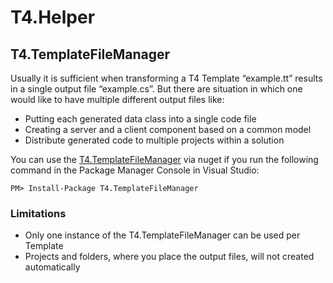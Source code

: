 # T4.Helper

## T4.TemplateFileManager

Usually it is sufficient when transforming a T4 Template “example.tt” results in a single output file “example.cs”. But there are situation in which one would like to have multiple different output files like:
- Putting each generated data class into a single code file
- Creating a server and a client component based on a common model
- Distribute generated code to multiple projects within a solution

You can use the [T4.TemplateFileManager](http://nuget.org/packages/T4.TemplateFileManager) via nuget if you run the following command in the Package Manager Console in Visual Studio:

`PM> Install-Package T4.TemplateFileManager`


### Limitations
- Only one instance of the T4.TemplateFileManager can be used per Template
- Projects and folders, where you place the output files, will not created automatically
